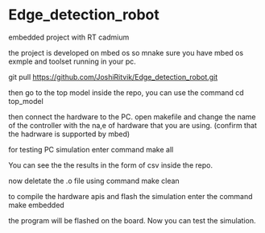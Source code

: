 # Edge_detection_robot
embedded project with RT cadmium

the project is developed on mbed os so mnake sure you have mbed os exmple and toolset running in your pc.

git pull https://github.com/JoshiRitvik/Edge_detection_robot.git

then go to the top model inside the repo, 
you can use the command cd top_model

then connect the hardware to the PC. 
open makefile and change the name of the controller with the na,e of hardware that you are using. (confirm that the hadrware is supported by mbed)

for testing PC simulation enter command
make all

You can see the the results in the form of csv inside the repo.

now deletate the .o file using command
make clean

to compile the hardware apis and flash the simulation enter the command
make embedded

the program will be flashed on the board. Now you can test the simulation. 
